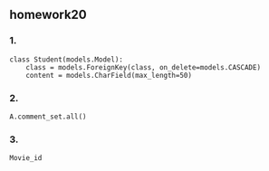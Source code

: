 ## homework20

### 1.

```
class Student(models.Model):
    class = models.ForeignKey(class, on_delete=models.CASCADE)
    content = models.CharField(max_length=50)
```

### 2.

```
A.comment_set.all()
```

### 3.

```
Movie_id
```



